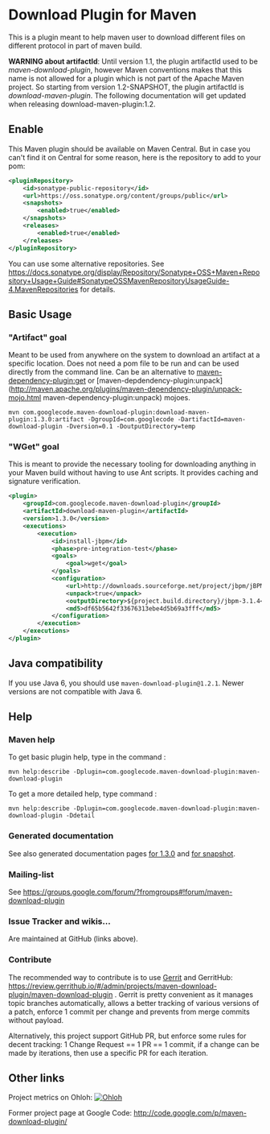 # Download Plugin for Maven
This is a plugin meant to help maven user to download different files on different protocol in part of maven build.

__WARNING about artifactId__: Until version 1.1, the plugin artifactId used to be _maven-download-plugin_, however Maven conventions makes that this name is not allowed for a plugin which is not part of the Apache Maven project. So starting from version 1.2-SNAPSHOT, the plugin artifactId is _download-maven-plugin_. The following documentation will get updated when releasing download-maven-plugin:1.2.

## Enable 

This Maven plugin should be available on Maven Central. But in case you can't find it on Central for some reason, here is the repository to add to your pom:

```xml
<pluginRepository>
	<id>sonatype-public-repository</id>
	<url>https://oss.sonatype.org/content/groups/public</url>
	<snapshots>
		<enabled>true</enabled>
	</snapshots>
	<releases>
		<enabled>true</enabled>
	</releases>
</pluginRepository>
````

You can use some alternative repositories. See https://docs.sonatype.org/display/Repository/Sonatype+OSS+Maven+Repository+Usage+Guide#SonatypeOSSMavenRepositoryUsageGuide-4.MavenRepositories for details.

## Basic Usage

### "Artifact" goal
Meant to be used from anywhere on the system to download an artifact at a specific location.  Does not need a pom file to be run and can be used directly from the command line.
Can be an alternative to [maven-dependency-plugin:get](http://maven.apache.org/plugins/maven-dependency-plugin/get-mojo.html) or [maven-depdendency-plugin:unpack](http://maven.apache.org/plugins/maven-dependency-plugin/unpack-mojo.html maven-dependency-plugin:unpack) mojoes.


```
mvn com.googlecode.maven-download-plugin:download-maven-plugin:1.3.0:artifact -DgroupId=com.googlecode -DartifactId=maven-download-plugin -Dversion=0.1 -DoutputDirectory=temp
```

### "WGet" goal
This is meant to provide the necessary tooling for downloading anything in your Maven build without having to use Ant scripts.
It provides caching and signature verification.
```xml
<plugin>
	<groupId>com.googlecode.maven-download-plugin</groupId>
	<artifactId>download-maven-plugin</artifactId>
	<version>1.3.0</version>
	<executions>
		<execution>
			<id>install-jbpm</id>
			<phase>pre-integration-test</phase>
			<goals>
				<goal>wget</goal>
			</goals>
			<configuration>
				<url>http://downloads.sourceforge.net/project/jbpm/jBPM%203/jbpm-3.1.4/jbpm-3.1.4.zip</url>
				<unpack>true</unpack>
				<outputDirectory>${project.build.directory}/jbpm-3.1.4</outputDirectory>
				<md5>df65b5642f33676313ebe4d5b69a3fff</md5>
			</configuration>
		</execution>
	</executions>
</plugin>
```

## Java compatibility

If you use Java 6, you should use `maven-download-plugin@1.2.1`. Newer versions are not compatible with Java 6.

## Help

### Maven help

To get basic plugin help, type in the command : 
```
mvn help:describe -Dplugin=com.googlecode.maven-download-plugin:maven-download-plugin
```

To get a more detailed help, type command : 
```
mvn help:describe -Dplugin=com.googlecode.maven-download-plugin:maven-download-plugin -Ddetail
```
### Generated documentation

See also generated documentation pages [for 1.3.0](http://maven-download-plugin.github.com/maven-download-plugin/docsite/1.3.0/) and [for snapshot](http://maven-download-plugin.github.com/maven-download-plugin/docsite/snapshot/).

### Mailing-list

See https://groups.google.com/forum/?fromgroups#!forum/maven-download-plugin

### Issue Tracker and wikis...

Are maintained at GitHub (links above).

### Contribute

The recommended way to contribute is to use [Gerrit](https://gerrit-review.googlesource.com/Documentation/user-upload.html) and GerritHub: https://review.gerrithub.io/#/admin/projects/maven-download-plugin/maven-download-plugin . Gerrit is pretty convenient as it manages topic branches automatically, allows a better tracking of various versions of a patch, enforce 1 commit per change and prevents from merge commits without payload.

Alternatively, this project support GitHub PR, but enforce some rules for decent tracking: 1 Change Request == 1 PR == 1 commit, if a change can be made by iterations, then use a specific PR for each iteration.

## Other links

Project metrics on Ohloh: [![Ohloh](https://www.ohloh.net/p/maven-download-plugin/widgets/project_partner_badge.gif)](https://www.ohloh.net/p/maven-download-plugin)

Former project page at Google Code: http://code.google.com/p/maven-download-plugin/
